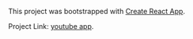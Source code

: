 This project was bootstrapped with [Create React App](https://github.com/facebook/create-react-app).

Project Link: [youtube app](https://elegant-noyce-e141de.netlify.app/).
